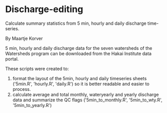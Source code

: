 # Discharge-editing
Calculate summary statistics from 5 min, hourly and daily discharge time-series.

By Maartje Korver

5 min, hourly and daily discharge data for the seven watersheds of the Watersheds program can be downloaded from the Hakai Institute data portal.

These scripts were created to:
1) format the layout of the 5min, hourly and daily timeseries sheets ('5min.R', 'hourly.R', 'daily.R') so it is better readable and easier to process.
2) calculate average and total monthly, wateryearly and yearly discharge data and summarize the QC flags ('5min_to_monthly.R', '5min_to_wty.R', '5min_to_yearly.R')
